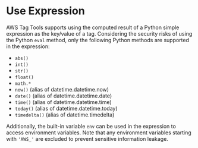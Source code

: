 # Use Expression

AWS Tag Tools supports using the computed result of a Python simple expression as the key/value of a tag. Considering
the security risks of using the Python `eval` method, only the following Python methods are supported in the expression:

- `abs()`
- `int()`
- `str()`
- `float()`
- `math.*`
- `now()` (alias of datetime.datetime.now)
- `date()` (alias of datetime.datetime.date)
- `time()` (alias of datetime.datetime.time)
- `today()` (alias of datetime.datetime.today)
- `timedelta()` (alias of datetime.timedelta)

Additionally, the built-in variable `env` can be used in the expression to access environment variables. Note that
any environment variables starting with `'AWS_'` are excluded to prevent sensitive information leakage.
